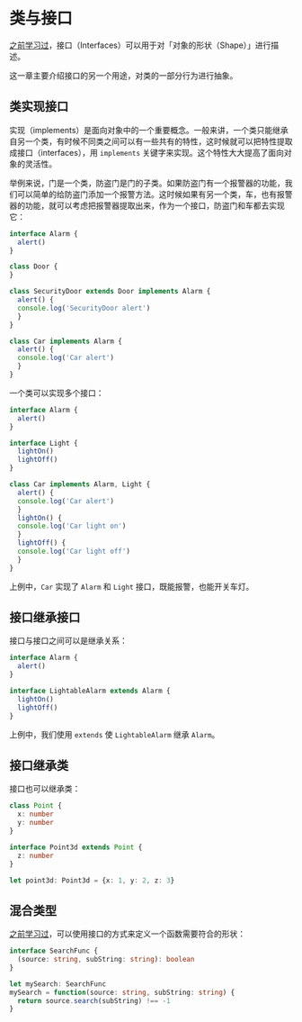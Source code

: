 # 类与接口

[之前学习过](./interfaces.md)，接口（Interfaces）可以用于对「对象的形状（Shape）」进行描述。

这一章主要介绍接口的另一个用途，对类的一部分行为进行抽象。

## 类实现接口

实现（implements）是面向对象中的一个重要概念。一般来讲，一个类只能继承自另一个类，有时候不同类之间可以有一些共有的特性，这时候就可以把特性提取成接口（interfaces），用 `implements` 关键字来实现。这个特性大大提高了面向对象的灵活性。

举例来说，门是一个类，防盗门是门的子类。如果防盗门有一个报警器的功能，我们可以简单的给防盗门添加一个报警方法。这时候如果有另一个类，车，也有报警器的功能，就可以考虑把报警器提取出来，作为一个接口，防盗门和车都去实现它：

```ts
interface Alarm {
  alert()
}

class Door {
}

class SecurityDoor extends Door implements Alarm {
  alert() {
  console.log('SecurityDoor alert')
  }
}

class Car implements Alarm {
  alert() {
  console.log('Car alert')
  }
}
```

一个类可以实现多个接口：

```ts
interface Alarm {
  alert()
}

interface Light {
  lightOn()
  lightOff()
}

class Car implements Alarm, Light {
  alert() {
  console.log('Car alert')
  }
  lightOn() {
  console.log('Car light on')
  }
  lightOff() {
  console.log('Car light off')
  }
}
```

上例中，`Car` 实现了 `Alarm` 和 `Light` 接口，既能报警，也能开关车灯。

## 接口继承接口

接口与接口之间可以是继承关系：

```ts
interface Alarm {
  alert()
}

interface LightableAlarm extends Alarm {
  lightOn()
  lightOff()
}
```

上例中，我们使用 `extends` 使 `LightableAlarm` 继承 `Alarm`。

## 接口继承类

接口也可以继承类：

```ts
class Point {
  x: number
  y: number
}

interface Point3d extends Point {
  z: number
}

let point3d: Point3d = {x: 1, y: 2, z: 3}
```

## 混合类型

[之前学习过](../basics/type-of-function.md#接口中函数的定义)，可以使用接口的方式来定义一个函数需要符合的形状：

```ts
interface SearchFunc {
  (source: string, subString: string): boolean
}

let mySearch: SearchFunc
mySearch = function(source: string, subString: string) {
  return source.search(subString) !== -1
}
```